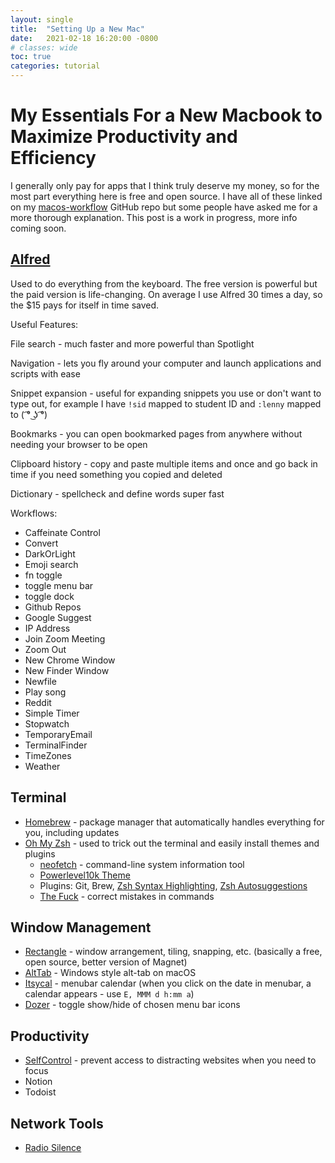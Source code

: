 ```yaml
---
layout: single
title:  "Setting Up a New Mac"
date:   2021-02-18 16:20:00 -0800
# classes: wide
toc: true
categories: tutorial
---
```


# My Essentials For a New Macbook to Maximize Productivity and Efficiency

I generally only pay for apps that I think truly deserve my money, so for the most part everything here is free and open source. I have all of these linked on my [macos-workflow](https://github.com/raviriley/macos-workflow) GitHub repo but some people have asked me for a more thorough explanation. This post is a work in progress, more info coming soon. 

## [Alfred](https://www.alfredapp.com/)
Used to do everything from the keyboard. The free version is powerful but the paid version is life-changing. On average I use Alfred 30 times a day, so the $15 pays for itself in time saved. 

Useful Features:

File search - much faster and more powerful than Spotlight

Navigation - lets you fly around your computer and launch applications and scripts with ease

Snippet expansion - useful for expanding snippets you use or don't want to type out, for example I have `!sid` mapped to student ID and `:lenny` mapped to ( ͡° ͜ʖ ͡°) 

Bookmarks - you can open bookmarked pages from anywhere without needing your browser to be open

Clipboard history - copy and paste multiple items and once and go back in time if you need something you copied and deleted

Dictionary - spellcheck and define words super fast

Workflows:
- Caffeinate Control
- Convert
- DarkOrLight
- Emoji search
- fn toggle
- toggle menu bar
- toggle dock
- Github Repos
- Google Suggest
- IP Address
- Join Zoom Meeting
- Zoom Out
- New Chrome Window
- New Finder Window
- Newfile
- Play song
- Reddit
- Simple Timer
- Stopwatch
- TemporaryEmail
- TerminalFinder
- TimeZones
- Weather

## Terminal
- [Homebrew](https://brew.sh/) - package manager that automatically handles everything for you, including updates
- [Oh My Zsh](https://github.com/ohmyzsh/ohmyzsh) - used to trick out the terminal and easily install themes and plugins
    - [neofetch](https://github.com/dylanaraps/neofetch) - command-line system information tool
    - [Powerlevel10k Theme](https://github.com/romkatv/powerlevel10k)
    - Plugins: Git, Brew, [Zsh Syntax Highlighting](https://github.com/zsh-users/zsh-syntax-highlighting), [Zsh Autosuggestions](https://github.com/zsh-users/zsh-autosuggestions)
    - [The Fuck](https://github.com/nvbn/thefuck) - correct mistakes in commands

## Window Management
- [Rectangle](https://github.com/rxhanson/Rectangle) - window arrangement, tiling, snapping, etc. (basically a free, open source, better version of Magnet)
- [AltTab](https://github.com/lwouis/alt-tab-macos) - Windows style alt-tab on macOS
- [Itsycal](https://www.mowglii.com/itsycal/) - menubar calendar (when you click on the date in menubar, a calendar appears - use `E, MMM d h:mm a`)
- [Dozer](https://github.com/Mortennn/Dozer) - toggle show/hide of chosen menu bar icons

## Productivity
- [SelfControl](https://selfcontrolapp.com/) - prevent access to distracting websites when you need to focus
- Notion
- Todoist

## Network Tools
- [Radio Silence](https://radiosilenceapp.com/)